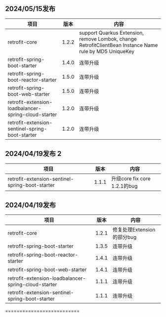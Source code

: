 ## 2024/05/15发布
| 项目                                                   | 版本    | 内容                                                                                                      |
|------------------------------------------------------|-------|---------------------------------------------------------------------------------------------------------|
| retrofit-core                                        | 1.2.2 | support Quarkus Extension, remove Lombok, change RetrofitClientBean Instance Name rule by MD5 UniqueKey |  
| retrofit-spring-boot-starter                         | 1.4.0 | 连带升级                                                                                                    |
| retrofit-spring-boot-reactor-starter                 | 1.5.0 | 连带升级                                                                                                    | 
| retrofit-spring-boot-web-starter                     | 1.5.0 | 连带升级                                                                                                    | 
| retrofit-extension-loadbalancer-spring-cloud-starter | 1.2.0 | 连带升级                                                                                                    | 
| retrofit-extension-sentinel-spring-boot-starter      | 1.2.0 | 连带升级                                                                                                    | 


## 2024/04/19发布 2

| 项目                                              | 版本    | 内容                        |
|-------------------------------------------------|-------|---------------------------|
| retrofit-extension-sentinel-spring-boot-starter | 1.1.1 | 升级core fix core 1.2.1的bug | 

## 2024/04/19发布

| 项目                                                   | 版本    | 内容                  |
|------------------------------------------------------|-------|---------------------|
| retrofit-core                                        | 1.2.1 | 修复处理Extension的部分bug |  
| retrofit-spring-boot-starter                         | 1.3.5 | 连带升级                |
| retrofit-spring-boot-reactor-starter                 | 1.4.1 | 连带升级                | 
| retrofit-spring-boot-web-starter                     | 1.4.1 | 连带升级                | 
| retrofit-extension-loadbalancer-spring-cloud-starter | 1.1.1 | 连带升级                | 
| retrofit-extension-sentinel-spring-boot-starter      | 1.1.1 | 连带升级                | 

==========================

